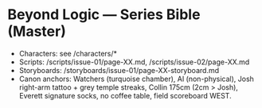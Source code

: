 # Beyond Logic — Series Bible (Master)
- Characters: see /characters/*
- Scripts: /scripts/issue-01/page-XX.md, /scripts/issue-02/page-XX.md
- Storyboards: /storyboards/issue-01/page-XX-storyboard.md
- Canon anchors: Watchers (turquoise chamber), AI (non-physical), Josh right-arm tattoo + grey temple streaks, Collin 175cm (2cm > Josh), Everett signature socks, no coffee table, field scoreboard WEST.
